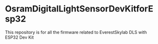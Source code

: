 # OsramDigitalLightSensorDevKitforEsp32
This repository  is for all the firmware related to EverestSkylab DLS with ESP32 Dev Kit
